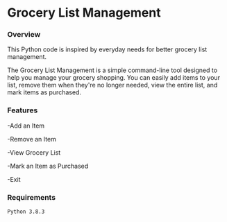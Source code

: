 # Grocery List Management


### Overview
This Python code is inspired by everyday needs for better grocery list management.

The Grocery List Management is a simple command-line tool designed to help you manage your grocery shopping. You can easily add items to your list, remove them when they're no longer needed, view the entire list, and mark items as purchased.

### Features

-Add an Item

-Remove an Item

-View Grocery List

-Mark an Item as Purchased

-Exit

### Requirements

    Python 3.8.3
